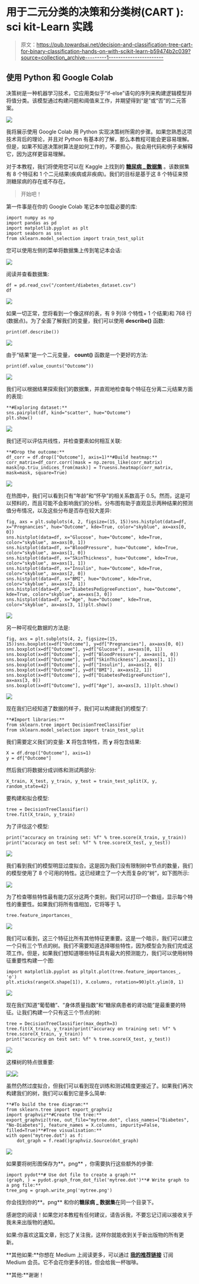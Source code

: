 # 用于二元分类的决策和分类树(CART ): sci kit-Learn 实践

> 原文：<https://pub.towardsai.net/decision-and-classification-tree-cart-for-binary-classification-hands-on-with-scikit-learn-b59474b2c039?source=collection_archive---------1----------------------->

## 使用 Python 和 Google Colab

决策树是一种机器学习技术，它应用类似于“if-else”语句的序列来构建逻辑模型并将值分类。该模型通过构建问题和阈值来工作，并期望得到“是”或“否”的二元答案。

![](img/5886b1247d48368e1f261ab3139c8262.png)

我将展示使用 Google Colab 用 Python 实现决策树所需的步骤。如果您熟悉这项技术背后的理论，并且对 Python 有基本的了解，那么本教程可能会更容易理解。但是，如果不知道决策树算法是如何工作的，不要担心，我会用代码和例子来解释它，因为这样更容易理解。

对于本教程，我们将使用您可以在 Kaggle 上找到的 [**糖尿病 _ 数据集**](https://www.kaggle.com/datasets/mathchi/diabetes-data-set) 。该数据集有 8 个特征和 1 个二元结果(疾病或非疾病)。我们的目标是基于这 8 个特征来预测糖尿病的存在或不存在。

> 开始吧！

第一件事是在你的 Google Colab 笔记本中加载必要的库:

```
import numpy as np
import pandas as pd
import matplotlib.pyplot as plt
import seaborn as sns
from sklearn.model_selection import train_test_split
```

您可以使用左侧的菜单将数据集上传到笔记本会话:

![](img/8af5b76e0a7dd30febde116a7b113ca0.png)

阅读并查看数据集:

```
df = pd.read_csv("/content/diabetes_dataset.csv")
df
```

![](img/f8cd8a12d5c3c435cc7d4d2d55e37ac1.png)

如果一切正常，您将看到一个像这样的表，有 9 列(8 个特性+ 1 个结果)和 768 行(数据点)。为了全面了解我们的变量，我们可以使用 **describe()** 函数:

```
print(df.describe())
```

![](img/322bb31be871531f8c10a8a7d374bfd5.png)

由于“结果”是一个二元变量， **count()** 函数是一个更好的方法:

```
print(df.value_counts("Outcome"))
```

![](img/38b0aa087c38d674cbca8ec7948e674f.png)

我们可以根据结果探索我们的数据集，并直观地检查每个特征在分离二元结果方面的表现:

```
**#Exploring dataset:**
sns.pairplot(df, kind="scatter", hue="Outcome")
plt.show()
```

![](img/75c52ab82693d5c39d48668ec6a89813.png)

我们还可以评估共线性，并检查要素如何相互关联:

```
**#Drop the outcome:**
df_corr = df.drop(["Outcome"], axis=1)**#Build heatmap:** corr_matrix=df_corr.corr()mask = np.zeros_like(corr_matrix)
mask[np.triu_indices_from(mask)] = Truesns.heatmap(corr_matrix, mask=mask, square=True)
```

![](img/1d8ed40d6f38d6a62c2ba1964c16555b.png)

在热图中，我们可以看到只有“年龄”和“怀孕”的相关系数高于 0.5。然而，这是可以预料的，而且可能不会影响我们的分析。分布图有助于直观显示两种结果的预测值分布情况，以及这些分布是否存在较大差异:

```
fig, axs = plt.subplots(4, 2, figsize=(15, 15))sns.histplot(data=df, x="Pregnancies", hue="Outcome", kde=True, color="skyblue", ax=axs[0, 0])
sns.histplot(data=df, x="Glucose", hue="Outcome", kde=True, color="skyblue", ax=axs[0, 1])
sns.histplot(data=df, x="BloodPressure", hue="Outcome", kde=True, color="skyblue", ax=axs[1, 0])
sns.histplot(data=df, x="SkinThickness", hue="Outcome", kde=True, color="skyblue", ax=axs[1, 1])
sns.histplot(data=df, x="Insulin", hue="Outcome", kde=True, color="skyblue", ax=axs[2, 0])
sns.histplot(data=df, x="BMI", hue="Outcome", kde=True, color="skyblue", ax=axs[2, 1])
sns.histplot(data=df, x="DiabetesPedigreeFunction", hue="Outcome", kde=True, color="skyblue", ax=axs[3, 0])
sns.histplot(data=df, x="Age", hue="Outcome", kde=True, color="skyblue", ax=axs[3, 1])plt.show()
```

![](img/34690664146dc11d33dbe5fb8c1f42c8.png)

另一种可视化数据的方法是:

```
fig, axs = plt.subplots(4, 2, figsize=(15, 15))sns.boxplot(x=df["Outcome"], y=df["Pregnancies"], ax=axs[0, 0])
sns.boxplot(x=df["Outcome"], y=df["Glucose"], ax=axs[0, 1])
sns.boxplot(x=df["Outcome"], y=df["BloodPressure"], ax=axs[1, 0])
sns.boxplot(x=df["Outcome"], y=df["SkinThickness"],ax=axs[1, 1])
sns.boxplot(x=df["Outcome"], y=df["Insulin"], ax=axs[2, 0])
sns.boxplot(x=df["Outcome"], y=df["BMI"], ax=axs[2, 1])
sns.boxplot(x=df["Outcome"], y=df["DiabetesPedigreeFunction"], ax=axs[3, 0])
sns.boxplot(x=df["Outcome"], y=df["Age"], ax=axs[3, 1])plt.show()
```

![](img/4047ecf99634f82d14b034e8d2dfeaa2.png)

现在我们已经知道了数据的样子，我们可以构建我们的模型了:

```
**#Import libraries:**
from sklearn.tree import DecisionTreeClassifier
from sklearn.model_selection import train_test_split
```

我们需要定义我们的变量: **X** 将包含特性，而 **y** 将包含结果:

```
X = df.drop(["Outcome"], axis=1)
y = df["Outcome"]
```

然后我们将数据分成训练和测试两部分:

```
X_train, X_test, y_train, y_test = train_test_split(X, y, random_state=42)
```

要构建和拟合模型:

```
tree = DecisionTreeClassifier()
tree.fit(X_train, y_train)
```

为了评估这个模型:

```
print("accuracy on training set: %f" % tree.score(X_train, y_train))
print("accuracy on test set: %f" % tree.score(X_test, y_test))
```

![](img/5924e4000b46f654af6b78e5de06ca9c.png)

我们看到我们的模型明显过度拟合。这是因为我们没有限制树中节点的数量，我们的模型使用了 8 个可用的特性。这已经建立了一个大而复杂的“树”，如下图所示:

![](img/5dffa816500ae7a1bb8f825bb2545a5e.png)

为了检查哪些特性最有能力区分这两个类别，我们可以打印一个数组，显示每个特性的重要性。如果我们将所有值相加，它将等于 1。

```
tree.feature_importances_
```

![](img/dce0d94e00458a48970ea030b1ccbe27.png)

我们可以看到，这三个特征比所有其他特征更重要。这是一个暗示，我们可以建立一个只有三个节点的树。我们不需要知道选择哪些特性，因为模型会为我们完成这项工作。但是，如果我们想知道哪些特征具有最大的预测能力，我们可以使用树特征重要性构建一个图:

```
import matplotlib.pyplot as pltplt.plot(tree.feature_importances_, 'o')
plt.xticks(range(X.shape[1]), X.columns, rotation=90)plt.ylim(0, 1)
```

![](img/f2050daae2732b386aafe0952ccabf20.png)

现在我们知道“葡萄糖”、“身体质量指数”和“糖尿病患者的肾功能”是最重要的特征。让我们构建一个只有这三个节点的树:

```
tree = DecisionTreeClassifier(max_depth=3)
tree.fit(X_train, y_train)print("accuracy on training set: %f" % tree.score(X_train, y_train))
print("accuracy on test set: %f" % tree.score(X_test, y_test))
```

![](img/58e31278bea2965105fb1d72f5e7bcd0.png)

这棵树的特点很重要:

![](img/4e1a1e295434baa925df7556e94a2d4d.png)![](img/725e4c3ddd4689562e974afea48e203a.png)

虽然仍然过度拟合，但我们可以看到现在训练和测试精度更接近了。如果我们再次构建我们的树，我们可以看到它是多么简单:

```
**#To build the tree diagram:**
from sklearn.tree import export_graphviz
import graphviz**#Create the tree:**
export_graphviz(tree, out_file="mytree.dot", class_names=["Diabetes", "No-Diabetes"], feature_names = X.columns, impurity=False, filled=True)**#Tree visualisation:**
with open("mytree.dot") as f:
    dot_graph = f.read()graphviz.Source(dot_graph)
```

![](img/5886b1247d48368e1f261ab3139c8262.png)

如果要将树形图保存为**。png** ，你需要执行这些额外的步骤:

```
import pydot**# Use dot file to create a graph:**
(graph, ) = pydot.graph_from_dot_file('mytree.dot')**# Write graph to a png file:**
tree_png = graph.write_png('mytree.png')
```

你会找到你的**。png** 和你的**糖尿病 _ 数据集**在同一个目录下。

感谢您的阅读！如果您对本教程有任何建议，请告诉我，不要忘记订阅以接收关于我未来出版物的通知。

如果:你喜欢这篇文章，别忘了关注我，这样你就能收到关于新出版物的所有更新。

**其他如果:**你想在 Medium 上阅读更多，可以通过 [**我的推荐链接**](https://cdanielaam.medium.com/membership) 订阅 Medium 会员。它不会花你更多的钱，但会给我一杯咖啡。

**其他:**谢谢！